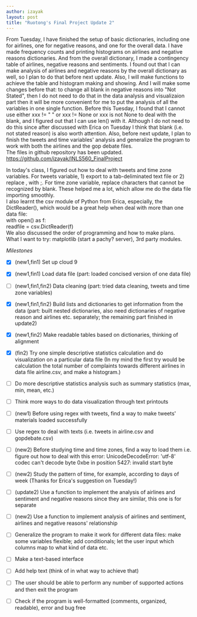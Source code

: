 ```yaml
---
author: izayak
layout: post
title: "Ruotong's Final Project Update 2"
---
```


From Tuesday, I have finished the setup of basic dictionaries, including one for airlines, one for negative reasons, and one for the overall data. I have made frequency counts and printing histograms on airlines and negative reasons dictionaries. And from the overall dictionary, I made a contingency table of airlines, negative reasons and sentiments. 
I found out that I can make analysis of airlines and negative reasons by the overall dictionary as well, so I plan to do that before next update. Also, I will make functions to achieve the table and histogram making and showing. And I will make some changes before that: to change all blank in negative reasons into "Not Stated", then I do not need to do that in the data analysis and visualizaion part then it will be more convenient for me to put the analysis of all the variables in one single function. Before this Tuesday, I found that I cannot use either xxx != " " or xxx != None or xxx is not None to deal with the blank, and I figured out that I can use len() with it. Although I do not need to do this since after discussed with Erica on Tuesday I think that blank (i.e. not stated reason) is also worth attention. 
Also, before next update, I plan to finish the tweets and time variables' analysis and generalize the program to work with both the airlines and the gop debate files.  
The files in github repository has been updated. https://github.com/izayak/INLS560_FinalProject     


In today's class, I figured out how to deal with tweets and time zone variables. For tweets variable, 1) export to a tab-deliminated text file or 2) replace , with ;. For time zone variable, replace characters that cannot be recognized by blank. These helped me a lot, which allow me do the data file importing smoothly.   
I also learnt the csv module of Python from Erica, especially, the DictReader(), which would be a great help when deal with more than one data file:     
with open() as f:  
  readfile = csv.DictReader(f)  
We also discussed the order of programming and how to make plans.    
What I want to try: matplotlib (start a pachy? server), 3rd party modules.  



*Milestones*  

- [x] (new1,fin1) Set up cloud 9  
- [x] (new1,fin1) Load data file (part: loaded concised version of one data file)  
- [ ] (new1,fin1,fin2) Data cleaning (part: tried data cleaning, tweets and time zone variables)  
- [x] (new1,fin1,fin2) Build lists and dictionaries to get information from the data (part: built nested dictionaries, also need dictionaries of negative reason and airlines etc. separately; the remaining part finished in update2)  
- [x] (new1,fin2) Make readable tables based on dictionaries, thinking of alignment  
- [x] (fin2) Try one simple descriptive statistics calculation and do visualization on a particular data file (In my mind the first try would be calculation the total number of complaints towards different airlines in data file airline.csv, and make a histogram.)  
- [ ] Do more descriptive statistics analysis such as summary statistics (max, min, mean, etc.)   
- [ ] Think more ways to do data visualization through text printouts  
- [ ] (new1) Before using regex with tweets, find a way to make tweets' materials loaded successfully  
- [ ] Use regex to deal with texts (i.e. tweets in airline.csv and gopdebate.csv)  
- [ ] (new2) Before studying time and time zones, find a way to load them i.e. figure out how to deal with this error: UnicodeDecodeError: 'utf-8' codec can't decode byte 0xbe in position 5427: invalid start byte    
- [ ] (new2) Study the pattern of time, for example, according to days of week (Thanks for Erica's suggestion on Tuesday!)  
- [ ] (update2) Use a function to implement the analysis of airlines and sentiment and negative reasons since they are similar, this one is for separate  
- [ ] (new2) Use a function to implement analysis of airlines and sentiment, airlines and negative reasons' relationship  
- [ ] Generalize the program to make it work for different data files: make some variables flexible; add conditionals; let the user input which columns map to what kind of data etc.  
- [ ] Make a text-based interface   
- [ ] Add help text (think of in what way to achieve that)   
- [ ] The user should be able to perform any number of supported actions and then exit the program   
- [ ] Check if the program is well-formatted (comments, organized, readable), error and bug free   



